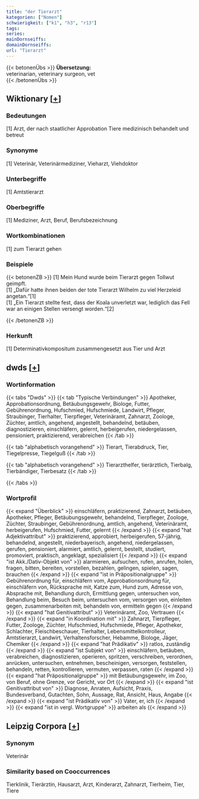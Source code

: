 ```yaml
---
title: "der Tierarzt"
kategorien: ["Nomen"]
schwierigkeit: ["k1", "h3", "r13"]
tags:
series:
mainDornseiffs:
domainDornseiffs:
url: "Tierarzt"
---
```


{{< betonenÜbs >}}
**Übersetzung:**  
veterinarian, veterinary surgeon, vet  
{{< /betonenÜbs >}}

## Wiktionary [[+](https://de.wiktionary.org/wiki/Tierarzt)]

### Bedeutungen
[1] Arzt, der nach staatlicher Approbation Tiere medizinisch behandelt und betreut  

### Synonyme
[1] Veterinär, Veterinärmediziner, Vieharzt, Viehdoktor  

### Unterbegriffe
[1] Amtstierarzt  

### Oberbegriffe
[1] Mediziner, Arzt, Beruf, Berufsbezeichnung  

### Wortkombinationen
[1] zum Tierarzt gehen  

### Beispiele
{{< betonenZB >}}
[1] Mein Hund wurde beim Tierarzt gegen Tollwut geimpft.  
[1] „Dafür hatte ihnen beiden der tote Tierarzt Wilhelm zu viel Herzeleid angetan.“[1]  
[1] „Ein Tierarzt stellte fest, dass der Koala unverletzt war, lediglich das Fell war an einigen Stellen versengt worden.“[2]  

{{< /betonenZB >}}
### Herkunft
[1] Determinativkompositum zusammengesetzt aus Tier und Arzt  



## dwds [[+](https://www.dwds.de/wb/Tierarzt)]

### Wortinformation
{{< tabs "Dwds" >}}
{{< tab "Typische Verbindungen" >}}
Apotheker, Approbationsordnung, Betäubungsgewehr, Biologe, Futter, Gebührenordnung, Hufschmied, Hufschmiede, Landwirt, Pfleger, Straubinger, Tierhalter, Tierpfleger, Veterinäramt, Zahnarzt, Zoologe, Züchter, amtlich, angehend, angestellt, behandelnd, betäuben, diagnostizieren, einschläfern, gelernt, herbeigerufen, niedergelassen, pensioniert, praktizierend, verabreichen
{{< /tab >}}

{{< tab "alphabetisch vorangehend" >}}
Tierart, Tierabdruck, Tier, Tiegelpresse, Tiegelguß
{{< /tab >}}

{{< tab "alphabetisch vorangehend" >}}
Tierarzthelfer, tierärztlich, Tierbalg, Tierbändiger, Tierbesatz
{{< /tab >}}

{{< /tabs >}}

### Wortprofil
{{< expand "Überblick" >}} einschläfern, praktizierend, Zahnarzt, betäuben, Apotheker, Pfleger, Betäubungsgewehr, behandelnd, Tierpfleger, Zoologe, Züchter, Straubinger, Gebührenordnung, amtlich, angehend, Veterinäramt, herbeigerufen, Hufschmied, Futter, gelernt {{< /expand >}}
{{< expand "hat Adjektivattribut" >}} praktizierend, approbiert, herbeigerufen, 57-jährig, behandelnd, angestellt, niederbayerisch, angehend, niedergelassen, gerufen, pensioniert, alarmiert, amtlich, gelernt, bestellt, studiert, promoviert, praktisch, angeklagt, spezialisiert {{< /expand >}}
{{< expand "ist Akk./Dativ-Objekt von" >}} alarmieren, aufsuchen, rufen, anrufen, holen, fragen, bitten, bereiten, vorstellen, bezahlen, gelingen, spielen, sagen, brauchen {{< /expand >}}
{{< expand "ist in Präpositionalgruppe" >}} Gebührenordnung für, einschläfern vom, Approbationsordnung für, einschläfern von, Rücksprache mit, Katze zum, Hund zum, Adresse von, Absprache mit, Behandlung durch, Ermittlung gegen, untersuchen von, Behandlung beim, Besuch beim, untersuchen vom, versorgen von, einleiten gegen, zusammenarbeiten mit, behandeln von, ermitteln gegen {{< /expand >}}
{{< expand "hat Genitivattribut" >}} Veterinäramt, Zoo, Vertrauen {{< /expand >}}
{{< expand "in Koordination mit" >}} Zahnarzt, Tierpfleger, Futter, Zoologe, Züchter, Hufschmied, Hufschmiede, Pfleger, Apotheker, Schlachter, Fleischbeschauer, Tierhalter, Lebensmittelkontrolleur, Amtstierarzt, Landwirt, Verhaltensforscher, Hebamme, Biologe, Jäger, Chemiker {{< /expand >}}
{{< expand "hat Prädikativ" >}} ratlos, zuständig {{< /expand >}}
{{< expand "ist Subjekt von" >}} einschläfern, betäuben, verabreichen, diagnostizieren, operieren, spritzen, verschreiben, verordnen, anrücken, untersuchen, entnehmen, bescheinigen, versorgen, feststellen, behandeln, retten, kontrollieren, vermuten, verpassen, raten {{< /expand >}}
{{< expand "hat Präpositionalgruppe" >}} mit Betäubungsgewehr, im Zoo, von Beruf, ohne Grenze, vor Gericht, vor Ort {{< /expand >}}
{{< expand "ist Genitivattribut von" >}} Diagnose, Anraten, Aufsicht, Praxis, Bundesverband, Gutachten, Sohn, Aussage, Rat, Ansicht, Haus, Angabe {{< /expand >}}
{{< expand "ist Prädikativ von" >}} Vater, er, ich {{< /expand >}}
{{< expand "ist in vergl. Wortgruppe" >}} arbeiten als {{< /expand >}}

## Leipzig Corpora [[+](https://corpora.uni-leipzig.de/en/res?word=Tierarzt&corpusId=deu_newscrawl-public_2018)]


### Synonym
Veterinär


### Similarity based on Cooccurrences
Tierklinik, Tierärztin, Hausarzt, Arzt, Kinderarzt, Zahnarzt, Tierheim, Tier, Tiere

